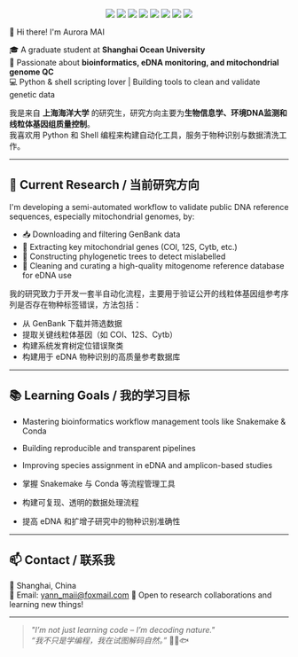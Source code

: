 <p align="center">
  <img src="https://img.shields.io/badge/Python-3.10-blue?logo=python" />
  <img src="https://img.shields.io/badge/Shell-Bash-lightgrey?logo=gnu-bash" />
  <img src="https://img.shields.io/badge/Research-eDNA-00b894" />
  <img src="https://img.shields.io/badge/Focus-Mitogenome_QC-0984e3" />
  <img src="https://img.shields.io/badge/Workflow-Snakemake-6c5ce7?logo=snakemake" />
  <img src="https://img.shields.io/badge/Version_Control-Git-F05032?logo=git" />
  <img src="https://img.shields.io/badge/Environment-Conda-green?logo=anaconda" />
  <img src="https://img.shields.io/badge/Status-Learning-orange" />
</p>
👋 Hi there! I'm Aurora MAI

🎓 A graduate student at **Shanghai Ocean University**  
🧬 Passionate about **bioinformatics, eDNA monitoring, and mitochondrial genome QC**  
💻 Python & shell scripting lover | Building tools to clean and validate genetic data  

我是来自 **上海海洋大学** 的研究生，研究方向主要为**生物信息学、环境DNA监测和线粒体基因组质量控制**。  
我喜欢用 Python 和 Shell 编程来构建自动化工具，服务于物种识别与数据清洗工作。

---

## 🔬 Current Research / 当前研究方向

I'm developing a semi-automated workflow to validate public DNA reference sequences, especially mitochondrial genomes, by:

- 📥 Downloading and filtering GenBank data
- 🧪 Extracting key mitochondrial genes (COI, 12S, Cytb, etc.)
- 🌳 Constructing phylogenetic trees to detect mislabelled
- 🧼 Cleaning and curating a high-quality mitogenome reference database for eDNA use

我的研究致力于开发一套半自动化流程，主要用于验证公开的线粒体基因组参考序列是否存在物种标签错误，方法包括：

- 从 GenBank 下载并筛选数据
- 提取关键线粒体基因（如 COI、12S、Cytb）
- 构建系统发育树定位错误聚类
- 构建用于 eDNA 物种识别的高质量参考数据库

---

## 📚 Learning Goals / 我的学习目标

- Mastering bioinformatics workflow management tools like Snakemake & Conda  
- Building reproducible and transparent pipelines  
- Improving species assignment in eDNA and amplicon-based studies

- 掌握 Snakemake 与 Conda 等流程管理工具  
- 构建可复现、透明的数据处理流程  
- 提高 eDNA 和扩增子研究中的物种识别准确性

---

## 📫 Contact / 联系我

📍 Shanghai, China  
📧 Email: yann_maii@foxmail.com 
🧭 Open to research collaborations and learning new things!

---

> _"I’m not just learning code – I’m decoding nature."_  
> _“我不只是学编程，我在试图解码自然。”_ 🌊🧬🐟
